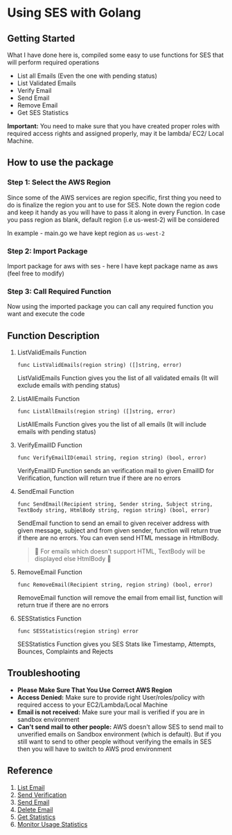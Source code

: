 # Using SES with Golang

## Getting Started

What I have done here is, compiled some easy to use functions for SES that will perform required operations

* List all Emails (Even the one with pending status)
* List Validated Emails
* Verify Email
* Send Email
* Remove Email
* Get SES Statistics

**Important:** You need to make sure that you have created proper roles with required access rights and assigned properly, may it be lambda/ EC2/ Local Machine.

## How to use the package

### Step 1: Select the AWS Region

Since some of the AWS services are region specific, first thing you need to do is finalize the region you ant to use for SES. Note down the region code and keep it handy as you will have to pass it along in every Function. In case you pass region as blank, default region (i.e us-west-2) will be considered

In example - main.go we have kept region as `us-west-2`

### Step 2: Import Package

Import package for aws with ses - here I have kept package name as aws (feel free to modify)

### Step 3: Call Required Function

Now using the imported package you can call any required function you want and execute the code

## Function Description

1. ListValidEmails Function

    ```golang
    func ListValidEmails(region string) ([]string, error)
    ```

    ListValidEmails Function gives you the list of all validated emails (It will exclude emails with pending status)

1. ListAllEmails Function

    ```golang
    func ListAllEmails(region string) ([]string, error)
    ```

    ListAllEmails Function gives you the list of all emails (It will include emails with pending status)

1. VerifyEmailID Function

    ```golang
    func VerifyEmailID(email string, region string) (bool, error)
    ```

    VerifyEmailID Function sends an verification mail to given EmailID for Verification, function will return true if there are no errors

1. SendEmail Function

    ```golang
    func SendEmail(Recipient string, Sender string, Subject string, TextBody string, HtmlBody string, region string) (bool, error)
    ```

    SendEmail function to send an email to given receiver address with given message, subject and from given sender, function will return true if there are no errors. You can even send HTML message in HtmlBody.

    > :red_circle: For emails which doesn't support HTML, TextBody will be displayed else HtmlBody :red_circle:

1. RemoveEmail Function

    ```golang
    func RemoveEmail(Recipient string, region string) (bool, error)
    ```

    RemoveEmail function will remove the email from email list, function will return true if there are no errors

1. SESStatistics Function

    ```golang
    func SESStatistics(region string) error
    ```

    SESStatistics Function gives you SES Stats like Timestamp, Attempts, Bounces, Complaints and Rejects

## Troubleshooting

* **Please Make Sure That You Use Correct AWS Region**
* **Access Denied:** Make sure to provide right User/roles/policy with required access to your EC2/Lambda/Local Machine
* **Email is not received:** Make sure your mail is verified if you are in sandbox environment
* **Can't send mail to other people:** AWS doesn't allow SES to send mail to unverified emails on Sandbox environment (which is default). But if you still want to send to other people without verifying the emails in SES then you will have to switch to AWS prod environment
<!-- 
<a href="http://www.youtube.com/watch?feature=player_embedded&v=Be2xHx0A2yI
" target="_blank"><img src="https://img.youtube.com/vi/Be2xHx0A2yI/0.jpg" 
alt="IMAGE ALT TEXT HERE" width="240" height="180" border="10" /></a> -->

## Reference

1. [List Email](https://docs.aws.amazon.com/sdk-for-go/v1/developer-guide/ses-example-list-emails.html)
2. [Send Verification](https://docs.aws.amazon.com/sdk-for-go/v1/developer-guide/ses-example-send-verification.html)
3. [Send Email](https://docs.aws.amazon.com/sdk-for-go/v1/developer-guide/ses-example-send-email.html)
4. [Delete Email](https://docs.aws.amazon.com/sdk-for-go/v1/developer-guide/ses-example-delete-address.html)
5. [Get Statistics](https://docs.aws.amazon.com/sdk-for-go/v1/developer-guide/ses-example-get-statistics.html)
6. [Monitor Usage Statistics](https://github.com/awsdocs/amazon-ses-developer-guide/blob/master/doc-source/monitor-usage-statistics-api.md)